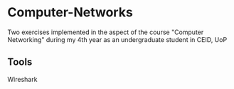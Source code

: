 # Computer-Networks
Two exercises implemented in the aspect of the course "Computer Networking" during my 4th year as an undergraduate student in CEID, UoP 
## Tools
Wireshark

